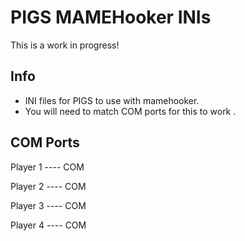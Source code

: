 # PIGS MAMEHooker INIs 
This is a work in progress! 

## Info 
- INI files for PIGS to use with mamehooker.
- You will need to match COM ports for this to work . 

## COM Ports 

Player 1 ---- COM 

Player 2 ---- COM 

Player 3 ---- COM

Player 4 ---- COM


